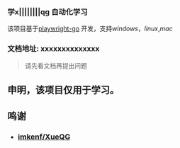 ### 学x||||||||qg 自动化学习


该项目基于[playwright-go](https://github.com/mxschmitt/playwright-go) 开发，支持*windows*，*linux*,*mac*


### 文档地址: xxxxxxxxxxxxxx
> 请先看文档再提出问题
 

##  申明，该项目仅用于学习。

## 鸣谢

+ ### [imkenf/XueQG](https://github.com/imkenf/XueQG)
